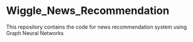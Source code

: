 # Wiggle_News_Recommendation
This repository contains the code for news recommendation system using Graph Neural Networks
